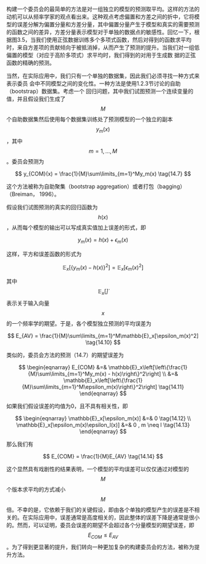 构建一个委员会的最简单的方法是对一组独立的模型的预测取平均。这样的方法的动机可以从频率学家的观点看出来。这种观点考虑偏置和方差之间的折中，它将模型的误差分解为偏置分量和方差分量，其中偏置分量产生于模型和真实的需要预测的函数之间的差异，方差分量表示模型对于单独的数据点的敏感性。回忆一下，根据图3.5，当我们使用正弦数据训练多个多项式函数，然后对得到的函数求平均时，来自方差项的贡献倾向于被抵消掉，从而产生了预测的提升。当我们对一组低偏置的模型（对应于高阶多项式）求平均时，我们得到的对用于生成数 据的正弦函数的精确的预测。    

当然，在实际应用中，我们只有一个单独的数据集，因此我们必须寻找一种方式来表示委员 会中不同模型之间的变化性。一种方法是使用1.2.3节讨论的自助（bootstrap）数据集。考虑一个 回归问题，其中我们试图预测一个连续变量的值，并且假设我们生成了$$ M $$个自助数据集然后使用每个数据集训练处了预测模型的一个独立的副本$$ y_m(x) $$，其中$$ m = 1,...,M $$。委员会预测为    

$$
y_{COM}(x) = \frac{1}{M}\sum\limits_{m=1}^My_m(x) \tag{14.7}
$$    

这个方法被称为自助聚集（bootstrap aggregation）或者打包（bagging）（Breiman， 1996）。    

假设我们试图预测的真实的回归函数为$$ h(x) $$，从而每个模型的输出可以写成真实值加上误差的形式，即    

$$
y_m(x) = h(x) + \epsilon_m(x) \tag{14.8}
$$    

这样，平方和误差函数的形式为    

$$
\mathbb{E}_x[\{y_m(x) - h(x)\}^2] = \mathbb{E}_x[\epsilon_m(x)^2] \tag{14.9}
$$    

其中$$ \mathbb{E}_x[\dot] $$表示关于输入向量$$ x $$的一个频率学的期望。于是，各个模型独立预测的平均误差为    

$$
E_{AV} = \frac{1}{M}\sum\limits_{m=1}^M\mathbb{E}_x[\epsilon_m(x)^2] \tag{14.10}
$$    

类似的，委员会方法的预测（14.7）的期望误差为    

$$
\begin{eqnarray}
E_{COM} &=& \mathbb{E}_x\left[\left\{\frac{1}{M}\sum\limits_{m=1}^My_m(x) - h(x)\right\}^2\right] \\
&=& \mathbb{E}_x\left[\left\{\frac{1}{M}\sum\limits_{m=1}^M\epsilon_m(x)\right\}^2\right] \tag{14.11}
\end{eqnarray}
$$     

如果我们假设误差的均值为0，且不具有相关性，即    

$$
\begin{eqnarray}
\mathbb{E}_x[\epsilon_m(x)] &=& 0 \tag{14.12} \\
\mathbb{E}_x[\epsilon_m(x)\epsilon_l(x)] &=& 0 , m \neq l \tag{14.13}
\end{eqnarray}
$$    

那么我们有    

$$
E_{COM} = \frac{1}{M}E_{AV} \tag{14.14}
$$    

这个显然具有戏剧性的结果表明，一个模型的平均误差可以仅仅通过对模型的$$ M $$个版本求平均的方式减小$$ M $$倍。不幸的是，它依赖于我们的关键假设，即由各个单独的模型产生的误差是不相关的。在实际应用中，误差通常是高度相关的，因此整体的误差下降是通常是很小的。然而，可以证明，委员会误差的期望不会超过各个分量模型的期望误差，即$$ E_{COM} \leq E_{AV} $$。为了得到更显著的提升，我们转向一种更加复杂的构建委员会的方法，被称为提升方法。

